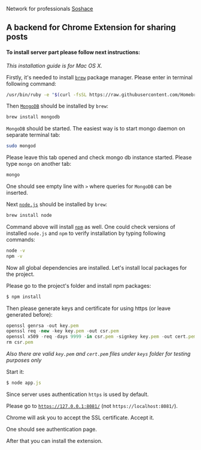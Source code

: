 Network for professionals [Soshace](https://soshace.com)

A backend for Chrome Extension for sharing posts
------------------------------------------------
#### To install server part please follow next instructions:

*This installation guide is for Mac OS X.*

Firstly, it's needed to install [`brew`](http://brew.sh/) package manager. Please enter in terminal following command:
```sh
/usr/bin/ruby -e "$(curl -fsSL https://raw.githubusercontent.com/Homebrew/install/master/install)"
```

Then [`MongoDB`](https://www.mongodb.org/) should be installed by `brew`:
```sh
brew install mongodb
```

`MongoDB` should be started. The easiest way is to start mongo daemon on separate terminal tab:
```sh
sudo mongod
```

Please leave this tab opened and check mongo db instance started. Please type `mongo` on another tab:
```sh
mongo
```

One should see empty line with `>` where queries for `MongoDB` can be inserted.

Next [`node.js`](https://nodejs.org/en/) should be installed by `brew`:
```sh
brew install node
```

Command above will install [`npm`](https://www.npmjs.com/package/npm) as well. One could check versions of installed `node.js` and `npm` to verify installation by typing following commands:
```sh
node -v
npm -v
```

Now all global dependencies are installed. Let's install local packages for the project.

Please go to the project's folder and install npm packages:
```javascript
$ npm install
```

Then please generate keys and certificate for using https (or leave generated before):
```javascript
openssl genrsa -out key.pem
openssl req -new -key key.pem -out csr.pem
openssl x509 -req -days 9999 -in csr.pem -signkey key.pem -out cert.pem
rm csr.pem
```

*Also there are valid `key.pem` and `cert.pem` files under `keys` folder for testing purposes only*

Start it:
```javascript
$ node app.js
```

Since server uses authentication `https` is used by default.

Please go to [`https://127.0.0.1:8081/`](https://127.0.0.1:8081/) (not `https://localhost:8081/`).

Chrome will ask you to accept the SSL certificate. Accept it.

One should see authentication page.

After that you can install the extension.
